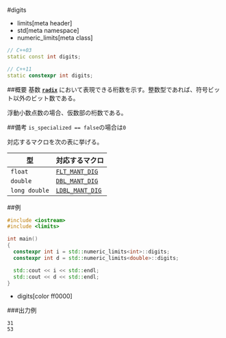 #digits
* limits[meta header]
* std[meta namespace]
* numeric_limits[meta class]

```cpp
// C++03
static const int digits;

// C++11
static constexpr int digits;
```

##概要
基数 **[`radix`](./radix.md)** において表現できる桁数を示す。整数型であれば、符号ビット以外のビット数である。

浮動小数点数の場合、仮数部の桁数である。


##備考
`is_specialized == false`の場合は`0`

対応するマクロを次の表に挙げる。

| 型            | 対応するマクロ                                      |
|---------------|-----------------------------------------------------|
| `float`       | [`FLT_MANT_DIG`](/reference/cfloat/flt_mant_dig.md) |
| `double`      | [`DBL_MANT_DIG`](/reference/cfloat/dbl_mant_dig.md) |
| `long double` | [`LDBL_MANT_DIG`](/reference/cfloat/ldbl_dig.md)    |


##例
```cpp
#include <iostream>
#include <limits>

int main()
{
  constexpr int i = std::numeric_limits<int>::digits;
  constexpr int d = std::numeric_limits<double>::digits;

  std::cout << i << std::endl;
  std::cout << d << std::endl;
}
```
* digits[color ff0000]

###出力例
```
31
53
```


